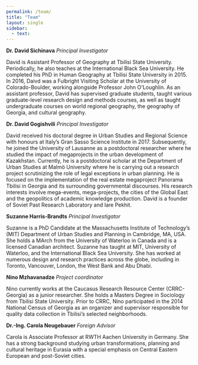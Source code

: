 ```yaml
---
permalink: /team/
title: "Team"
layout: single
sidebar:
  - text:
---
```


__Dr. David Sichinava__ _Principal Investigator_

David is Assistant Professor of Geography at Tbilisi State University. Periodically, he also teaches at the International Black Sea University. He completed his PhD in Human Geography at Tbilisi State University in 2015. In 2016, Daivd was a Fulbright Visiting Scholar at the University of Colorado-Boulder, working alongside Professor John O'Loughlin. As an assistant professor, David has supervised graduate students, taught various graduate-level research design and methods courses, as well as taught undergraduate courses on world regional geography, the geography of Georgia, and cultural geography. 

__Dr. David Gogishvili__ _Principal Investigator_

David received his doctoral degree in Urban Studies and Regional Science with honours at Italy’s Gran Sasso Science Institute in 2017. Subsequently, he joined the University of Lausanne as a postdoctoral researcher where he studied the impact of megaprojects in the urban development of Kazakhstan. Currently, he is a postdoctoral scholar at the Department of Urban Studies at Malmö University where he is carrying out a research project scrutinizing the role of legal exceptions in urban planning. He is focused on the implementation of the real estate megaproject Panorama Tbilisi in Georgia and its surrounding governmental discourses. His research interests involve mega-events, mega-projects, the cities of the Global East and the geopolitics of academic knowledge production. David is a founder of Soviet Past Research Laboratory and Iare Pekhit.

__Suzanne Harris-Brandts__ _Principal Investigator_

Suzanne is a PhD Candidate at the Massachusetts Institute of Technology’s (MIT) Department of Urban Studies and Planning in Cambridge, MA, USA. She holds a MArch from the University of Waterloo in Canada and is a licensed Canadian architect. Suzanne has taught at MIT, University of Waterloo, and the International Black Sea University.   She has worked at numerous design and research practices across the globe, including in Toronto, Vancouver, London, the West Bank and Abu Dhabi.   

__Nino Mzhavanadze__ _Project coordinator_

Nino currently works at the Caucasus Research Resource Center (CRRC-Georgia) as a junior researcher. She holds a Masters Degree in Sociology from Tbilisi State University. Prior to CRRC, Nino participated in the 2014 National Census of Georgia as an organizer and supervisor responsible for quality data collection in Tbilisi’s selected neighborhoods.

__Dr.-Ing. Carola Neugebauer__ _Foreign Advisor_

Carola is Associate Professor at RWTH Aachen University in Germany. She has a strong background studying urban transformations, planning and cultural heritage in Eurasia with a special emphasis on Central Eastern European and post-Soviet cities. 
